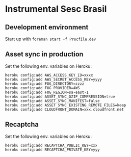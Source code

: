 Instrumental Sesc Brasil
========================

## Development environment

Start up with `foreman start -f Procfile.dev`

## Asset sync in production

Set the following env. variables on Heroku:

```
heroku config:add AWS_ACCESS_KEY_ID=xxxx
heroku config:add AWS_SECRET_ACCESS_KEY=yyyy
heroku config:add FOG_DIRECTORY=zzzz
heroku config:add FOG_PROVIDER=AWS
heroku config:add FOG_REGION=sa-east-1
heroku config:add ASSET_SYNC_GZIP_COMPRESSION=true
heroku config:add ASSET_SYNC_MANIFEST=false
heroku config:add ASSET_SYNC_EXISTING_REMOTE_FILES=keep
heroku config:add CLOUDFRONT_DOMAIN=xxx.cloudfront.net
```

## Recaptcha

Set the following env. variables on Heroku:

```
heroku config:add RECAPTCHA_PUBLIC_KEY=xxx
heroku config:add RECAPTCHA_PRIVATE_KEY=yyy
```
